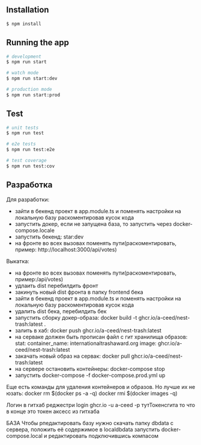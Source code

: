 
## Installation

```bash
$ npm install
```

## Running the app

```bash
# development
$ npm run start

# watch mode
$ npm run start:dev

# production mode
$ npm run start:prod
```

## Test

```bash
# unit tests
$ npm run test

# e2e tests
$ npm run test:e2e

# test coverage
$ npm run test:cov
```

## Разработка
Для разработки:
- зайти в бекенд проект в app.module.ts и поменять настройки на локальную базу раскоментировав кусок кода
- запустить докер, если не запущена база, то запустить через docker-compose.locale
- запустить бекенд: star:dev
- на фронте во всех вызовах поменять пути(раскоментировать, пример: http://localhost:3000/api/votes)

Выкатка:
- на фронте во всех вызовах поменять пути(раскоментировать, пример:/api/votes)
- удлаить dist перебилдить фронт
- закинуть новый dist фронта в папку frontend бека
- зайти в бекенд проект в app.module.ts и поменять настройки на локальную базу раскоментировав кусок кода
- удалить dist бека, перебилдить бек
- запустить сборку докер-образа: docker build -t ghcr.io/a-ceed/nest-trash:latest .
- залить в хаб: docker push ghcr.io/a-ceed/nest-trash:latest
- на серваке должен быть прописан файл с гит хранилища образов:
  stat:
  container_name: internationaltrashaward.org
  image: ghcr.io/a-ceed/nest-trash:latest
- закачать новый образ на сервак: docker pull ghcr.io/a-ceed/nest-trash:latest
- на сервере остановить контейнеры:
  docker-compose stop
- запустить docker-compose -f docker-compose.prod.yml up

Еще есть команды для удаления контейнеров и образов. Но лучше их не юзать:
docker rm $(docker ps -a -q)
docker rmi $(docker images -q)

Логин в гитхаб реджестри
login ghcr.io -u a-ceed -p тутТокенсгита
то что в конце это токен аксесс из гитхаба

БАЗА
Чтобы рпедактировать базу нужно скачать папку dbdata с сервера, положить её содержимое в localdbdata запустить docker-compose.local и редактировать подключившись компасом